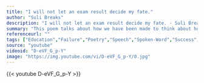 ```yaml
---
title: "I will not let an exam result decide my fate."
author: "Suli Breaks"
description: "I will not let an exam result decide my fate. - Suli Breaks quotes from GetInspired365.com"
summary: "This poem talks about how we have been made to think about how education and getting university degrees can give us opportunities to have a better chance in making our dream careers a reality. It also touches on how as individuals we are judged and tested by how well we perform on exams, but not all people perform well in exams so why are they made out to feel like they're dumb? The inconsistencies of the education system are really peeled open to reveal a deep problem that needs to be addressed"
referenceurl: ""
tags: ["Education","Failure","Poetry","Speech","Spoken-Word","Success",]
source: "youtube"
videoid: "D-eVF_G_p-Y"
image: "https://img.youtube.com/vi/D-eVF_G_p-Y/0.jpg"
---
```


{{< youtube D-eVF_G_p-Y >}}
